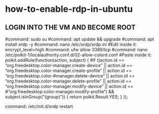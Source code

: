 # how-to-enable-rdp-in-ubuntu

## LOGIN INTO THE VM AND BECOME ROOT 
#command: sudo su
#command: apt update && upgrade
#command: apt install xrdp -y
#command: nano /etc/xrdp/xrdp.ini
#Edit inside it: encrypt_level=high
#command: ufw allow 3389/tcp
#command: nano /etc/polkit-1/localauthority.conf.d/02-allow-colord.conf
#Paste inside it: polkit.addRule(function(action, subject) {
#if ((action.id == “org.freedesktop.color-manager.create-device” || action.id == “org.freedesktop.color-manager.create-profile” || action.id == “org.freedesktop.color-#manager.delete-device” || action.id == “org.freedesktop.color-manager.delete-profile” || action.id == “org.freedesktop.color-manager.modify-device” || action.id == #“org.freedesktop.color-manager.modify-profile”) && subject.isInGroup(“{group}”))
{
return polkit.Result.YES;
}
});

command: /etc/init.d/xrdp restart
